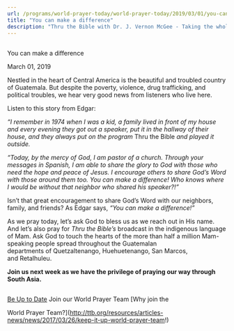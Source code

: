 ```yaml
---
url: /programs/world-prayer-today/world-prayer-today/2019/03/01/you-can-make-a-difference
title: "You can make a difference"
description: "Thru the Bible with Dr. J. Vernon McGee - Taking the whole Word to the whole world"
---
```







## 
 You can make a difference


March 01, 2019




Nestled in the heart of Central America is the beautiful and troubled country of Guatemala. But despite the poverty, violence, drug trafficking, and political troubles, we hear very good news from listeners who live here. 


Listen to this story from Edgar:


*“I remember in 1974 when I was a kid, a family lived in front of my house and every evening they got out a speaker, put it in the hallway of their house, and they always put on the program* Thru the Bible *and played it outside.*  

  

*“Today, by the mercy of God, I am pastor of a church. Through your messages in Spanish, I am able to share the glory to God with those who need the hope and peace of Jesus. I encourage others to share God’s Word with those around them too. You can make a difference! Who knows where I would be without that neighbor who shared his speaker?!”*


Isn’t that great encouragement to share God’s Word with our neighbors, family, and friends? As Edgar says, *“You can make a difference!”* 


As we pray today, let’s ask God to bless us as we reach out in His name. And let’s also pray for *Thru the Bible’s* broadcast in the indigenous language of Mam. Ask God to touch the hearts of the more than half a million Mam-speaking people spread throughout the Guatemalan departments of Quetzaltenango, Huehuetenango, San Marcos, and Retalhuleu.


**Join us next week as we have the privilege of praying our way through South Asia.** 







## 




[Be Up to Date](http://feeds.feedburner.com/WorldPrayerToday "World Prayer Today RSS Feed")
Join our World Prayer Team
[Why join the  

World Prayer Team?](http://ttb.org/resources/articles-news/news/2017/03/26/keep-it-up-world-prayer-team!)




